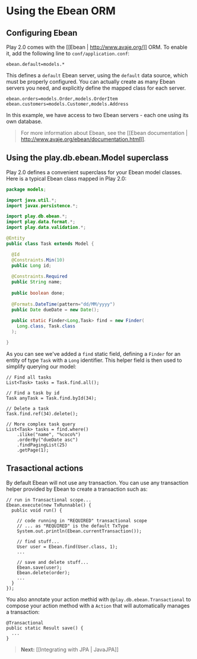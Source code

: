 # Using the Ebean ORM

## Configuring Ebean

Play 2.0 comes with the [[Ebean | http://www.avaje.org/]] ORM. To enable it, add the following line to `conf/application.conf`:

```properties
ebean.default=models.*
```

This defines a `default` Ebean server, using the `default` data source, which must be properly configured. You can actually create as many Ebean servers you need, and explicitly define the mapped class for each server.

```properties
ebean.orders=models.Order,models.OrderItem
ebean.customers=models.Customer,models.Address
```

In this example, we have access to two Ebean servers - each one using its own database.

> For more information about Ebean, see the [[Ebean documentation | http://www.avaje.org/ebean/documentation.html]].

## Using the play.db.ebean.Model superclass

Play 2.0 defines a convenient superclass for your Ebean model classes. Here is a typical Ebean class mapped in Play 2.0:

```java
package models;

import java.util.*;
import javax.persistence.*;

import play.db.ebean.*;
import play.data.format.*;
import play.data.validation.*;

@Entity 
public class Task extends Model {

  @Id
  @Constraints.Min(10)
  public Long id;
  
  @Constraints.Required
  public String name;
  
  public boolean done;
  
  @Formats.DateTime(pattern="dd/MM/yyyy")
  public Date dueDate = new Date();
  
  public static Finder<Long,Task> find = new Finder(
    Long.class, Task.class
  ); 

}
```

As you can see we've added a `find` static field, defining a `Finder` for an entity of type `Task` with a `Long` identifier. This helper field is then used to simplify querying our model:

```
// Find all tasks
List<Task> tasks = Task.find.all();
    
// Find a task by id
Task anyTask = Task.find.byId(34);

// Delete a task
Task.find.ref(34).delete();

// More complex task query
List<Task> tasks = find.where()
    .ilike("name", "%coco%")
    .orderBy("dueDate asc")
    .findPagingList(25)
    .getPage(1);
```

## Trasactional actions

By default Ebean will not use any transaction. You can use any transaction helper provided by Ebean to create a transaction such as:

```
// run in Transactional scope...  
Ebean.execute(new TxRunnable() {  
  public void run() {  
      
    // code running in "REQUIRED" transactional scope  
    // ... as "REQUIRED" is the default TxType  
    System.out.println(Ebean.currentTransaction());  
      
    // find stuff...  
    User user = Ebean.find(User.class, 1);  
    ...  
      
    // save and delete stuff...  
    Ebean.save(user);  
    Ebean.delete(order);  
    ...  
  }  
});
```

You also annotate your action methid with `@play.db.ebean.Transactional` to compose your action method with a `Action` that will automatically manages a transaction:

```
@Transactional
public static Result save() {
  ...
}
```

> **Next:** [[Integrating with JPA | JavaJPA]]